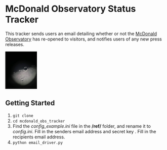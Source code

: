 # McDonald Observatory Status Tracker

This tracker sends users an email detailing whether or not the [McDonald Observatory](https://mcdonaldobservatory.org/) has re-opened to visitors, and notifies users of any new press releases. 

<img src="mcdonald_obs_moon.jpeg" alt="Moon from McDonald Observatory 36 inch telescope" style="width: 100px;"/>

## Getting Started

1. `git clone`
2. `cd mcdonald_obs_tracker`
3. Find the *config_example.ini* file in the **/ref/** folder, and rename it to *config.ini*. Fill in the senders email address and secret key . Fill in the recipients email address.  
3. `python email_driver.py`



